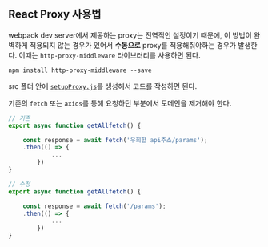 ## React Proxy 사용법
webpack dev server에서 제공하는 proxy는 전역적인 설정이기 때문에, 이 방법이 완벽하게 적용되지 않는 경우가 있어서 **수동으로** proxy를 적용해줘야하는 경우가 발생한다. 이때는 `http-proxy-middleware` 라이브러리를 사용하면 된다.

```
npm install http-proxy-middleware --save
```
src 폴더 안에 [`setupProxy.js`](./src/setupProxy.js)를 생성해서 코드를 작성하면 된다.

기존의 `fetch` 또는 `axios`를 통해 요청하던 부분에서 도메인을 제거해야 한다.
```jsx
// 기존
export async function getAllfetch() {

    const response = await fetch('우회할 api주소/params');
    .then(() => {
			...
		})
}

// 수정
export async function getAllfetch() {

    const response = await fetch('/params');
    .then(() => {
			...
		})
}
```